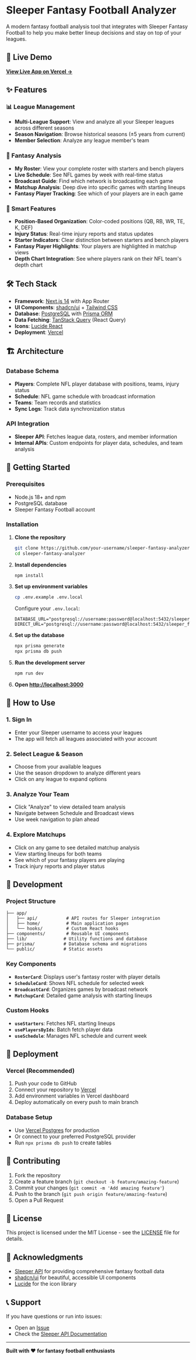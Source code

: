 # Sleeper Fantasy Football Analyzer

A modern fantasy football analysis tool that integrates with Sleeper Fantasy Football to help you make better lineup decisions and stay on top of your leagues.

## 🚀 Live Demo

**[View Live App on Vercel →](https://game-tracker-chi.vercel.app/home)**

## ✨ Features

### 📊 League Management
- **Multi-League Support**: View and analyze all your Sleeper leagues across different seasons
- **Season Navigation**: Browse historical seasons (±5 years from current)
- **Member Selection**: Analyze any league member's team

### 🏈 Fantasy Analysis
- **My Roster**: View your complete roster with starters and bench players
- **Live Schedule**: See NFL games by week with real-time status
- **Broadcast Guide**: Find which network is broadcasting each game
- **Matchup Analysis**: Deep dive into specific games with starting lineups
- **Fantasy Player Tracking**: See which of your players are in each game

### 🎯 Smart Features
- **Position-Based Organization**: Color-coded positions (QB, RB, WR, TE, K, DEF)
- **Injury Status**: Real-time injury reports and status updates
- **Starter Indicators**: Clear distinction between starters and bench players
- **Fantasy Player Highlights**: Your players are highlighted in matchup views
- **Depth Chart Integration**: See where players rank on their NFL team's depth chart

## 🛠 Tech Stack

- **Framework**: [Next.js 14](https://nextjs.org/) with App Router
- **UI Components**: [shadcn/ui](https://ui.shadcn.com/) + [Tailwind CSS](https://tailwindcss.com/)
- **Database**: [PostgreSQL](https://www.postgresql.org/) with [Prisma ORM](https://www.prisma.io/)
- **Data Fetching**: [TanStack Query](https://tanstack.com/query) (React Query)
- **Icons**: [Lucide React](https://lucide.dev/)
- **Deployment**: [Vercel](https://vercel.com/)

## 🏗 Architecture

### Database Schema
- **Players**: Complete NFL player database with positions, teams, injury status
- **Schedule**: NFL game schedule with broadcast information
- **Teams**: Team records and statistics
- **Sync Logs**: Track data synchronization status

### API Integration
- **Sleeper API**: Fetches league data, rosters, and member information
- **Internal APIs**: Custom endpoints for player data, schedules, and team analysis

## 🚀 Getting Started

### Prerequisites
- Node.js 18+ and npm
- PostgreSQL database
- Sleeper Fantasy Football account

### Installation

1. **Clone the repository**
   ```bash
   git clone https://github.com/your-username/sleeper-fantasy-analyzer.git
   cd sleeper-fantasy-analyzer
   ```

2. **Install dependencies**
   ```bash
   npm install
   ```

3. **Set up environment variables**
   ```bash
   cp .env.example .env.local
   ```
   
   Configure your `.env.local`:
   ```env
   DATABASE_URL="postgresql://username:password@localhost:5432/sleeper_ff"
   DIRECT_URL="postgresql://username:password@localhost:5432/sleeper_ff"
   ```

4. **Set up the database**
   ```bash
   npx prisma generate
   npx prisma db push
   ```

5. **Run the development server**
   ```bash
   npm run dev
   ```

6. **Open [http://localhost:3000](http://localhost:3000)**

## 📱 How to Use

### 1. Sign In
- Enter your Sleeper username to access your leagues
- The app will fetch all leagues associated with your account

### 2. Select League & Season
- Choose from your available leagues
- Use the season dropdown to analyze different years
- Click on any league to expand options

### 3. Analyze Your Team
- Click "Analyze" to view detailed team analysis
- Navigate between Schedule and Broadcast views
- Use week navigation to plan ahead

### 4. Explore Matchups
- Click on any game to see detailed matchup analysis
- View starting lineups for both teams
- See which of your fantasy players are playing
- Track injury reports and player status

## 🔧 Development

### Project Structure
```
├── app/
│   ├── api/           # API routes for Sleeper integration
│   ├── home/          # Main application pages
│   └── hooks/         # Custom React hooks
├── components/        # Reusable UI components
├── lib/              # Utility functions and database
├── prisma/           # Database schema and migrations
└── public/           # Static assets
```

### Key Components
- **`RosterCard`**: Displays user's fantasy roster with player details
- **`ScheduleCard`**: Shows NFL schedule for selected week
- **`BroadcastCard`**: Organizes games by broadcast network
- **`MatchupCard`**: Detailed game analysis with starting lineups

### Custom Hooks
- **`useStarters`**: Fetches NFL starting lineups
- **`usePlayersByIds`**: Batch fetch player data
- **`useSchedule`**: Manages NFL schedule and current week

## 🚢 Deployment

### Vercel (Recommended)
1. Push your code to GitHub
2. Connect your repository to [Vercel](https://vercel.com)
3. Add environment variables in Vercel dashboard
4. Deploy automatically on every push to main branch

### Database Setup
- Use [Vercel Postgres](https://vercel.com/storage/postgres) for production
- Or connect to your preferred PostgreSQL provider
- Run `npx prisma db push` to create tables

## 🤝 Contributing

1. Fork the repository
2. Create a feature branch (`git checkout -b feature/amazing-feature`)
3. Commit your changes (`git commit -m 'Add amazing feature'`)
4. Push to the branch (`git push origin feature/amazing-feature`)
5. Open a Pull Request

## 📄 License

This project is licensed under the MIT License - see the [LICENSE](LICENSE) file for details.

## 🙏 Acknowledgments

- [Sleeper API](https://docs.sleeper.app/) for providing comprehensive fantasy football data
- [shadcn/ui](https://ui.shadcn.com/) for beautiful, accessible UI components
- [Lucide](https://lucide.dev/) for the icon library

## 📞 Support

If you have questions or run into issues:
- Open an [Issue](https://github.com/your-username/sleeper-fantasy-analyzer/issues)
- Check the [Sleeper API Documentation](https://docs.sleeper.app/)

---

**Built with ❤️ for fantasy football enthusiasts**
